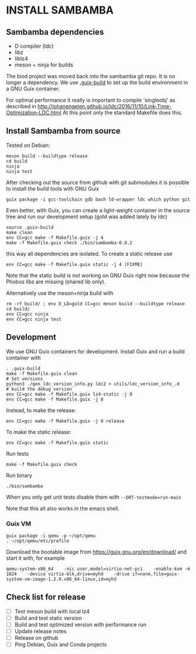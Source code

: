 # INSTALL SAMBAMBA

## Sambamba dependencies

* D compiler (ldc)
* libz
* liblz4
* meson + ninja for builds

The biod project was moved back into the sambamba git repo. It is no longer a dependency. We use [.guix-build](.guixbuild) to set up the build environment in a GNU Guix container.

For optimal performance it really is important to compile 'singleobj' as described in http://johanengelen.github.io/ldc/2016/11/10/Link-Time-Optimization-LDC.html
At this point only the standard Makefile does this.

## Install Sambamba from source

Tested on Debian:

    meson build --buildtype release
    cd build
    ninja
    ninja test

After checking out the source from github with git submodules it is
possible to install the build tools with GNU Guix

    guix package -i gcc-toolchain gdb bash ld-wrapper ldc which python git

Even better, with Guix, you can create a light-weight container in the source tree
and run our development setup (gold was added lately by ldc)

    source .guix-build
    make clean
    env CC=gcc make -f Makefile.guix -j 4
    make -f Makefile.guix check ./bin/sambamba-0.8.2

this way all dependencies are isolated. To create a static release use

    env CC=gcc make -f Makefile.guix static -j 4 (FIXME)

Note that the static build is not working on GNU Guix right now because the Phobos libs are missing (shared lib only).

Alternatively use the meson+ninja build with

    rm -rf build/ ; env D_LD=gold CC=gcc meson build --buildtype release
    cd build/
    env CC=gcc ninja
    env CC=gcc ninja test

## Development

We use GNU Guix containers for development. Install Guix and run a build
container with

    . .guix-build
    make -f Makefile.guix clean
    # Set versions
    python3 ./gen_ldc_version_info.py ldc2 > utils/ldc_version_info_.d
    # build the debug version
    env CC=gcc make -f Makefile.guix lz4-static -j 8
    env CC=gcc make -f Makefile.guix -j 8

Instead, to make the release:

    env CC=gcc make -f Makefile.guix -j 8 release

To make the static release:

    env CC=gcc make -f Makefile.guix static

Run tests

    make -f Makefile.guix check

Run binary

    ./bin/sambamba

When you only get unit tests disable them with `--DRT-testmode=run-main`

Note that this all also works in the emacs shell.

### Guix VM

    guix package -i qemu -p ~/opt/qemu
    . ~/opt/qemu/etc/profile

Download the bootable image from https://guix.gnu.org/en/download/ and
start it with, for example

    qemu-system-x86_64    -nic user,model=virtio-net-pci    -enable-kvm -m 1024    -device virtio-blk,drive=myhd    -drive if=none,file=guix-system-vm-image-1.2.0.x86_64-linux,id=myhd

## Check list for release

- [ ] Test meson build with local lz4
- [ ] Build and test static version
- [ ] Build and test optimized version with performance run
- [ ] Update release notes
- [ ] Release on github
- [ ] Ping Debian, Guix and Conda projects
